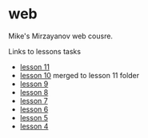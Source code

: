 # web
<p>
  Mike's Mirzayanov web cousre.
</p>
<p>
  Links to lessons tasks
</p>
<ul>
  <li><a href="https://docs.google.com/document/d/1pu2SwlU2BF0nh14Pq3WaGiJH6slwkyFM1y2KafApEYI/edit?usp=sharing">lesson 11</a></li>
  <li><a href="https://docs.google.com/document/d/16X65r1YW5SpJ1_Z8XI12y0yx89cf15b5LHZU4ljfoEQ/edit?usp=sharing">lesson 10</a> merged to lesson 11 folder</li>
  <li><a href="https://docs.google.com/document/d/1pg-Ooi17-xjTAsiLHt2wo_ugl6XYiS7dN0vtLU2enl8/edit?usp=sharing">lesson 9</a></li>
  <li><a href="https://docs.google.com/document/d/1-ONDK3whsOuPgW9x9dAy5-yFpeA1Wotn6uRmisrvFzk/edit?usp=sharing">lesson 8</a></li>
  <li><a href="https://docs.google.com/document/d/1ItCerd0abkTy4ScIyXkjeVUIAFGl0RaY3FEOxKSnVj4/edit?usp=sharing">lesson 7</a></li>
  <li><a href="https://docs.google.com/document/d/11PCkFwCRrNGlyWZYsxuNTHgnFcNczlS1A8OGpeKO8lM/edit?usp=sharing">lesson 6</a></li>
  <li><a href="https://docs.google.com/document/d/1Zj_tnpABIt-oFq9Yt1wq4BR0b_0hOWev9zWGSj08T7k/edit?usp=sharing">lesson 5</a></li>
  <li><a href="https://docs.google.com/document/d/1-wpwd4F62tKpRNcjszI-Eaa0-iSAYW6ZQFtmNnN8UY8/edit?usp=sharing">lesson 4</a></li>
</ul>
